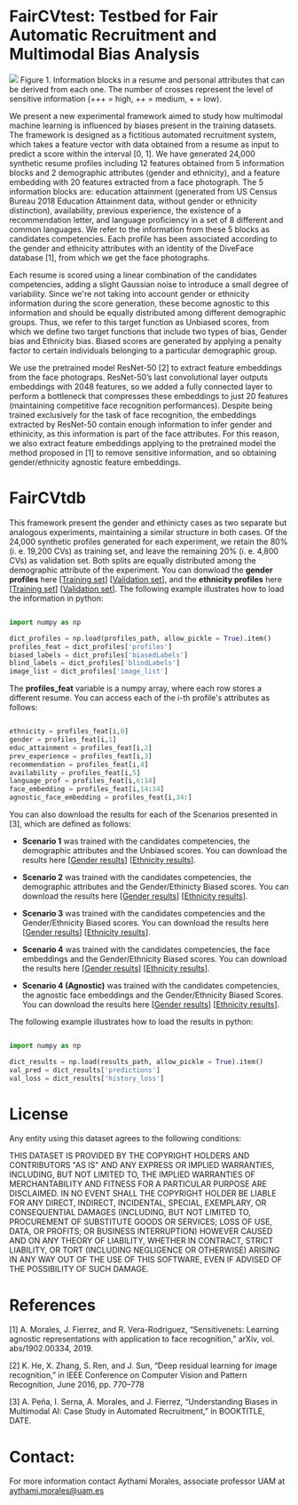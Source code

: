 
# FairCVtest: Testbed for Fair Automatic Recruitment and Multimodal Bias Analysis


![](https://github.com/BiDAlab/FairCVtest/blob/master/Figures/CV.PNG)
Figure 1. Information blocks in a resume and personal attributes that can be derived from each one. The number of crosses represent the level of sensitive information (+++ =  high, ++ = medium, + = low).

We present a new experimental framework aimed to study how multimodal machine learning is influenced by biases present in the training  datasets. The framework is designed as a fictitious automated recruitment system, which takes a feature vector with data obtained from a resume as input to predict a score  within the interval [0, 1]. We have generated 24,000 synthetic resume profiles including 12 features obtained from 5 information blocks and 2 demographic  attributes  (gender  and  ethnicity), and a feature embedding with 20 features extracted from a face photograph. The 5 information blocks are: education attainment (generated from US Census Bureau 2018 Education Attainment data, without gender or ethnicity distinction), availability, previous experience, the existence of a recommendation letter, and language proficiency in a set of 8 different and common languages. We refer to the information from these 5 blocks as candidates competencies. Each profile has been associated according to the gender  and  ethnicity  attributes  with  an  identity  of  the  DiveFace  database [1], from which we get the face photographs.

Each resume is scored using a linear combination of the candidates competencies, adding a slight Gaussian noise to introduce a small degree of variability. Since we're not taking into account gender or ethnicity information during the score generation, these become agnostic to this information and should be equally distributed among different demographic groups. Thus, we refer to this target function as Unbiased scores, from which we define two target functions that include two types of bias, Gender bias and Ethnicity bias. Biased scores are generated by applying a penalty factor to certain individuals belonging to a particular demographic group.

We use the pretrained model ResNet-50 [2] to extract feature embeddings from the face photograps. ResNet-50’s last convolutional layer outputs embeddings with 2048 features, so we added a fully connected layer to perform a bottleneck that compresses these embeddings to just 20 features (maintaining competitive face  recognition  performances). Despite being trained exclusively for the task of face recognition, the embeddings extracted by ResNet-50 contain enough information to infer gender and ethinicity, as this information is part of the face attributes. For this reason, we also extract feature embeddings applying to the pretrained model the method proposed in [1] to remove sensitive information, and so obtaining gender/ethnicity agnostic feature embeddings.

# FairCVtdb

This framework present the gender and ethinicty cases as two separate but analogous experiments, maintaining a similar structure in both cases. Of the 24,000 synthetic profiles generated for each experiment, we retain the 80% (i. e. 19,200 CVs) as training set, and leave the remaining 20% (i. e. 4,800 CVs) as validation set. Both splits are equally distributed among the demographic attribute of the experiment. You can donwload the **gender profiles** here [[Training set](http://)] [[Validation set](http://)], and the **ethnicity profiles** here [[Training set](http://)] [[Validation set](http://)]. The following example illustrates how to load the information in python:
```python

import numpy as np

dict_profiles = np.load(profiles_path, allow_pickle = True).item()
profiles_feat = dict_profiles['profiles']
biased_labels = dict_profiles['biasedLabels']
blind_labels = dict_profiles['blindLabels']
image_list = dict_profiles['image_list']

```

The **profiles_feat** variable is a numpy array, where each row stores a different resume. You can access each of the i-th profile's attributes as follows:

```python

ethnicity = profiles_feat[i,0]
gender = profiles_feat[i,1]
educ_attainment = profiles_feat[i,2]
prev_experience = profiles_feat[i,3]
recommendation = profiles_feat[i,4]
availability = profiles_feat[i,5]
language_prof = profiles_feat[i,6:14]
face_embedding = profiles_feat[i,14:34]
agnostic_face_embedding = profiles_feat[i,34:]

```

You can also download the results for each of the Scenarios presented in [3], which are defined as follows:

   - **Scenario 1** was trained with the candidates competencies, the demographic attributes and the Unbiased scores. You can download the results here [[Gender results](http://)] [[Ethnicity results](http://)].
   
   - **Scenario 2** was trained with the candidates competencies, the demographic attributes and the Gender/Ethinicty Biased scores. You can download the results here [[Gender results](http://)] [[Ethnicity results](http://)].
   
   - **Scenario 3** was trained with the candidates competencies and the Gender/Ethnicity Biased scores. You can download the results here [[Gender results](http://)] [[Ethnicity results](http://)].
   
   - **Scenario 4** was trained with the candidates competencies, the face embeddings and the Gender/Ethnicity Biased scores. You can download the results here [[Gender results](http://)] [[Ethnicity results](http://)].
   
   - **Scenario 4 (Agnostic)** was trained with the candidates competencies, the agnostic face embeddings and the Gender/Ethnicity Biased Scores. You can download the results here [[Gender results](http://)] [[Ethnicity results](http://)].
  
The following example illustrates how to load the results in python:

```python

import numpy as np

dict_results = np.load(results_path, allow_pickle = True).item()
val_pred = dict_results['predictions']
val_loss = dict_results['history_loss']

```

# License

Any entity using this dataset agrees to the following conditions:

THIS DATASET IS PROVIDED BY THE COPYRIGHT HOLDERS AND CONTRIBUTORS "AS IS" AND ANY EXPRESS OR IMPLIED WARRANTIES, INCLUDING, BUT NOT LIMITED TO, THE IMPLIED WARRANTIES OF MERCHANTABILITY AND FITNESS FOR A PARTICULAR PURPOSE ARE DISCLAIMED. IN NO EVENT SHALL THE COPYRIGHT HOLDER BE LIABLE FOR ANY DIRECT, INDIRECT, INCIDENTAL, SPECIAL, EXEMPLARY, OR CONSEQUENTIAL DAMAGES (INCLUDING, BUT NOT LIMITED TO, PROCUREMENT OF SUBSTITUTE GOODS OR SERVICES; LOSS OF USE, DATA, OR PROFITS; OR BUSINESS INTERRUPTION) HOWEVER CAUSED AND ON ANY THEORY OF LIABILITY, WHETHER IN CONTRACT, STRICT LIABILITY, OR TORT (INCLUDING NEGLIGENCE OR OTHERWISE) ARISING IN ANY WAY OUT OF THE USE OF THIS SOFTWARE, EVEN IF ADVISED OF THE POSSIBILITY OF SUCH DAMAGE.


# References

[1] A.   Morales,   J.   Fierrez,   and   R.   Vera-Rodriguez, “Sensitivenets: Learning   agnostic   representations with  application  to  face  recognition,” arXiv,   vol. abs/1902.00334, 2019.

[2] K. He, X. Zhang, S. Ren, and J. Sun, “Deep residual learning for image recognition,” in IEEE Conference on  Computer  Vision  and  Pattern  Recognition,  June 2016, pp. 770–778

[3] A. Peña, I. Serna, A.   Morales, and   J.   Fierrez, “Understanding Biases in Multimodal AI: Case Study in Automated Recruitment,” in BOOKTITLE, DATE.

# Contact:

For more information contact Aythami Morales, associate professor UAM at aythami.morales@uam.es
